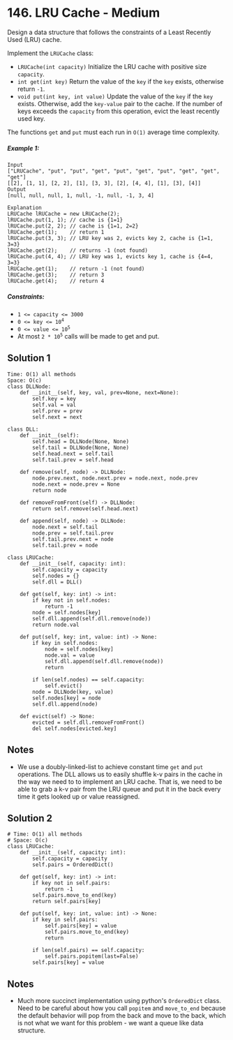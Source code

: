 # 146. LRU Cache - Medium

Design a data structure that follows the constraints of a Least Recently Used (LRU) cache.

Implement the `LRUCache` class:

- `LRUCache(int capacity)` Initialize the LRU cache with positive size `capacity`.
- `int get(int key)` Return the value of the `key` if the `key` exists, otherwise return `-1`.
- `void put(int key, int value)` Update the value of the `key` if the `key` exists. Otherwise, add the `key-value` pair to the cache. If the number of keys exceeds the `capacity` from this operation, evict the least recently used key.

The functions `get` and `put` must each run in `O(1)` average time complexity.

##### Example 1:

```
Input
["LRUCache", "put", "put", "get", "put", "get", "put", "get", "get", "get"]
[[2], [1, 1], [2, 2], [1], [3, 3], [2], [4, 4], [1], [3], [4]]
Output
[null, null, null, 1, null, -1, null, -1, 3, 4]

Explanation
LRUCache lRUCache = new LRUCache(2);
lRUCache.put(1, 1); // cache is {1=1}
lRUCache.put(2, 2); // cache is {1=1, 2=2}
lRUCache.get(1);    // return 1
lRUCache.put(3, 3); // LRU key was 2, evicts key 2, cache is {1=1, 3=3}
lRUCache.get(2);    // returns -1 (not found)
lRUCache.put(4, 4); // LRU key was 1, evicts key 1, cache is {4=4, 3=3}
lRUCache.get(1);    // return -1 (not found)
lRUCache.get(3);    // return 3
lRUCache.get(4);    // return 4
```

##### Constraints:

- `1 <= capacity <= 3000`
- <code>0 <= key <= 10<sup>4</sup></code>
- <code>0 <= value <= 10<sup>5</sup></code>
- At most <code>2 * 10<sup>5</sup></code> calls will be made to get and put.

## Solution 1

```
Time: O(1) all methods
Space: O(c)
class DLLNode:
    def __init__(self, key, val, prev=None, next=None):
        self.key = key
        self.val = val
        self.prev = prev
        self.next = next
    
class DLL:
    def __init__(self):
        self.head = DLLNode(None, None)
        self.tail = DLLNode(None, None)
        self.head.next = self.tail
        self.tail.prev = self.head
    
    def remove(self, node) -> DLLNode:
        node.prev.next, node.next.prev = node.next, node.prev
        node.next = node.prev = None
        return node
    
    def removeFromFront(self) -> DLLNode:
        return self.remove(self.head.next)
    
    def append(self, node) -> DLLNode:
        node.next = self.tail
        node.prev = self.tail.prev
        self.tail.prev.next = node
        self.tail.prev = node
    
class LRUCache:
    def __init__(self, capacity: int):
        self.capacity = capacity
        self.nodes = {}
        self.dll = DLL()

    def get(self, key: int) -> int:
        if key not in self.nodes:
            return -1
        node = self.nodes[key]
        self.dll.append(self.dll.remove(node))
        return node.val

    def put(self, key: int, value: int) -> None:
        if key in self.nodes:
            node = self.nodes[key]
            node.val = value
            self.dll.append(self.dll.remove(node))
            return
        
        if len(self.nodes) == self.capacity:
            self.evict()
        node = DLLNode(key, value)
        self.nodes[key] = node
        self.dll.append(node)
    
    def evict(self) -> None:
        evicted = self.dll.removeFromFront()
        del self.nodes[evicted.key]
```

## Notes
- We use a doubly-linked-list to achieve constant time `get` and `put` operations. The DLL allows us to easily shuffle k-v pairs in the cache in the way we need to to implement an LRU cache. That is, we need to be able to grab a k-v pair from the LRU queue and put it in the back every time it gets looked up or value reassigned.

## Solution 2

```
# Time: O(1) all methods
# Space: O(c)
class LRUCache:
    def __init__(self, capacity: int):
        self.capacity = capacity
        self.pairs = OrderedDict()

    def get(self, key: int) -> int:
        if key not in self.pairs:
            return -1
        self.pairs.move_to_end(key)
        return self.pairs[key]

    def put(self, key: int, value: int) -> None:
        if key in self.pairs:
            self.pairs[key] = value
            self.pairs.move_to_end(key)
            return
        
        if len(self.pairs) == self.capacity:
            self.pairs.popitem(last=False)
        self.pairs[key] = value
```

## Notes
- Much more succinct implementation using python's `OrderedDict` class. Need to be careful about how you call `popitem` and `move_to_end` because the default behavior will pop from the back and move to the back, which is not what we want for this problem - we want a queue like data structure.